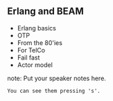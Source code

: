 ##  Erlang and BEAM

* Erlang basics
* OTP
* From the 80'ies
* For TelCo
* Fail fast
* Actor model

note:
    Put your speaker notes here.

    You can see them pressing 's'.
